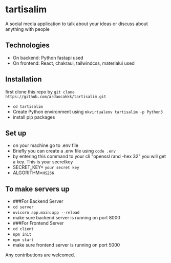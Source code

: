 # tartisalim
A social media application to talk about your ideas or discuss about anything with people



## Technologies
- On backend: Python fastapi used
- On frontend: React, chakraui, tailwindcss, materialui used



## Installation
first clone this repo by ```git clone https://github.com/ardaocakkk/tartisalim.git```
- ```cd tartisalim```
- Create Python environment using ```mkvirtualenv tartisalim -p Python3```
- install pip packages

##  Set up
- on your machine go to .env file
- Briefly you can create a .env file using ```code .env```
- by entering this command to your cli "openssl rand -hex 32" you will get a key. This is your secretkey
- SECRET_KEY= ```your secret key```
- ALGORITHM=```HS256```

## To make servers up
- ###For Backend Server
- ```cd server ```
- ```uvicorn app.main:app --reload ```
- make sure backend server is running on port 8000
- ###For Frontend Server
- ```cd client ```
- ```npm init ```
- ```npm start ```
- make sure frontend server is running on port 5000
  
Any contributions are welcomed.
